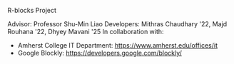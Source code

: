 R-blocks Project

Advisor: Professor Shu-Min Liao
Developers: Mithras Chaudhary '22, Majd Rouhana '22, Dhyey Mavani '25
In collaboration with: 
- Amherst College IT Department: https://www.amherst.edu/offices/it
- Google Blockly: https://developers.google.com/blockly/
